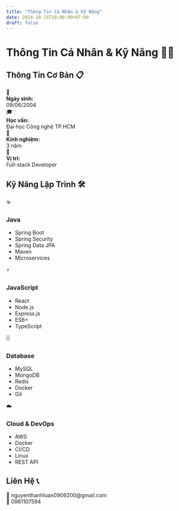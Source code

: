```yaml
---
title: "Thông Tin Cá Nhân & Kỹ Năng"
date: 2024-10-15T10:00:00+07:00
draft: false
---
```


# Thông Tin Cá Nhân & Kỹ Năng 👨‍💻

## Thông Tin Cơ Bản 📋

<div class="personal-info-grid">
    <div class="info-card">
        <div class="info-icon">📅</div>
        <div class="info-content">
            <strong>Ngày sinh:</strong><br>
            09/06/2004
        </div>
    </div>
    <div class="info-card">
        <div class="info-icon">🎓</div>
        <div class="info-content">
            <strong>Học vấn:</strong><br>
            Đại học Công nghệ TP.HCM
        </div>
    </div>
    <div class="info-card">
        <div class="info-icon">💼</div>
        <div class="info-content">
            <strong>Kinh nghiệm:</strong><br>
            3 năm
        </div>
    </div>
    <div class="info-card">
        <div class="info-icon">📍</div>
        <div class="info-content">
            <strong>Vị trí:</strong><br>
            Full-stack Developer
        </div>
    </div>
</div>

## Kỹ Năng Lập Trình 🛠️

<div class="skills-grid">
    <div class="skill-card">
        <div class="skill-header">
            <div class="skill-icon">☕</div>
            <h3>Java</h3>
        </div>
        <ul class="skill-list">
            <li>Spring Boot</li>
            <li>Spring Security</li>
            <li>Spring Data JPA</li>
            <li>Maven</li>
            <li>Microservices</li>
        </ul>
    </div>
    <div class="skill-card">
        <div class="skill-header">
            <div class="skill-icon">⚡</div>
            <h3>JavaScript</h3>
        </div>
        <ul class="skill-list">
            <li>React</li>
            <li>Node.js</li>
            <li>Express.js</li>
            <li>ES6+</li>
            <li>TypeScript</li>
        </ul>
    </div>
    <div class="skill-card">
        <div class="skill-header">
            <div class="skill-icon">🗄️</div>
            <h3>Database</h3>
        </div>
        <ul class="skill-list">
            <li>MySQL</li>
            <li>MongoDB</li>
            <li>Redis</li>
            <li>Docker</li>
            <li>Git</li>
        </ul>
    </div>
    <div class="skill-card">
        <div class="skill-header">
            <div class="skill-icon">☁️</div>
            <h3>Cloud & DevOps</h3>
        </div>
        <ul class="skill-list">
            <li>AWS</li>
            <li>Docker</li>
            <li>CI/CD</li>
            <li>Linux</li>
            <li>REST API</li>
        </ul>
    </div>
</div>

## Liên Hệ 📞

<div class="contact-section">
    <div class="contact-item">
        <span class="contact-icon">📧</span>
        <span class="contact-text">nguyenthanhluan0906200@gmail.com</span>
    </div>
    <div class="contact-item">
        <span class="contact-icon">📱</span>
        <span class="contact-text">0961107594</span>
    </div>
</div>
